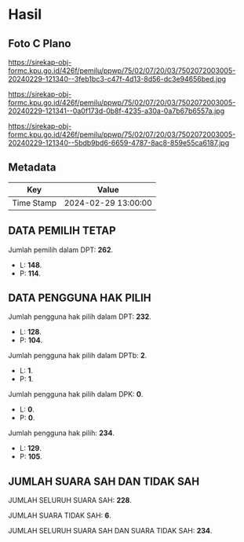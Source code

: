# Hasil

## Foto C Plano

https://sirekap-obj-formc.kpu.go.id/426f/pemilu/ppwp/75/02/07/20/03/7502072003005-20240229-121340--3feb1bc3-c47f-4d13-8d56-dc3e94656bed.jpg

https://sirekap-obj-formc.kpu.go.id/426f/pemilu/ppwp/75/02/07/20/03/7502072003005-20240229-121341--0a0f173d-0b8f-4235-a30a-0a7b67b6557a.jpg

https://sirekap-obj-formc.kpu.go.id/426f/pemilu/ppwp/75/02/07/20/03/7502072003005-20240229-121340--5bdb9bd6-6659-4787-8ac8-859e55ca6187.jpg


## Metadata

| Key        | Value               |
| ---------- | ------------------- |
| Time Stamp | 2024-02-29 13:00:00 |


## DATA PEMILIH TETAP

Jumlah pemilih dalam DPT: **262**.
 * L: **148**.
 * P: **114**.

## DATA PENGGUNA HAK PILIH

Jumlah pengguna hak pilih dalam DPT: **232**.
 * L: **128**.
 * P: **104**.

Jumlah pengguna hak pilih dalam DPTb: **2**.
 * L: **1**.
 * P: **1**.

Jumlah pengguna hak pilih dalam DPK: **0**.
 * L: **0**.
 * P: **0**.

Jumlah pengguna hak pilih: **234**.
 * L: **129**.
 * P: **105**.

## JUMLAH SUARA SAH DAN TIDAK SAH

JUMLAH SELURUH SUARA SAH: **228**.

JUMLAH SUARA TIDAK SAH: **6**.

JUMLAH SELURUH SUARA SAH DAN SUARA TIDAK SAH: **234**.


